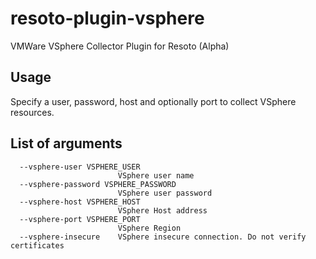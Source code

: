 # resoto-plugin-vsphere
VMWare VSphere Collector Plugin for Resoto (Alpha)

## Usage
Specify a user, password, host and optionally port to collect VSphere resources.

## List of arguments

```
  --vsphere-user VSPHERE_USER
                        VSphere user name
  --vsphere-password VSPHERE_PASSWORD
                        VSphere user password
  --vsphere-host VSPHERE_HOST
                        VSphere Host address
  --vsphere-port VSPHERE_PORT
                        VSphere Region
  --vsphere-insecure    VSphere insecure connection. Do not verify certificates
```
